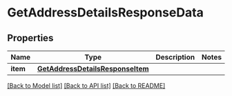 # GetAddressDetailsResponseData


## Properties
Name | Type | Description | Notes
------------ | ------------- | ------------- | -------------
**item** | [**GetAddressDetailsResponseItem**](GetAddressDetailsResponseItem.md) |  | 

[[Back to Model list]](../README.md#documentation-for-models) [[Back to API list]](../README.md#documentation-for-api-endpoints) [[Back to README]](../README.md)


